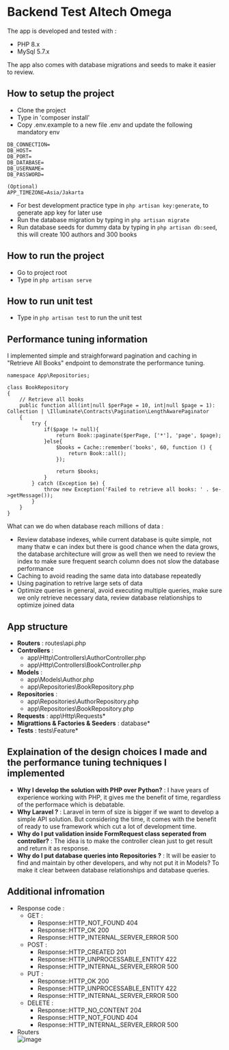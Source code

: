 # Backend Test Altech Omega
The app is developed and tested with :
- PHP 8.x
- MySql 5.7.x

The app also comes with database migrations and seeds to make it easier to review.

## How to setup the project 
- Clone the project
- Type in 'composer install'
- Copy .env.example to a new file .env and update the following mandatory env
```
DB_CONNECTION=
DB_HOST=
DB_PORT=
DB_DATABASE=
DB_USERNAME=
DB_PASSWORD=

(Optional)
APP_TIMEZONE=Asia/Jakarta
```
- For best development practice type in `php artisan key:generate`, to generate app key for later use
- Run the database migration by typing in  `php artisan migrate`
- Run database seeds for dummy data by typing in `php artisan db:seed`, this will create 100 authors and 300 books

## How to run the project 

- Go to project root 
- Type in `php artisan serve`

## How to run unit test 
- Type in `php artisan test` to run the unit test

## Performance tuning information
I implemented simple and straighforward pagination and caching in "Retrieve All Books" endpoint to demonstrate the performance tuning.
```
namespace App\Repositories;

class BookRepository
{
    // Retrieve all books
    public function all(int|null $perPage = 10, int|null $page = 1): Collection | \Illuminate\Contracts\Pagination\LengthAwarePaginator
    {
        try {
            if($page != null){
                return Book::paginate($perPage, ['*'], 'page', $page);
            }else{
                $books = Cache::remember('books', 60, function () {
                    return Book::all();
                });

                return $books;
            }
        } catch (Exception $e) {
            throw new Exception('Failed to retrieve all books: ' . $e->getMessage());
        }
    }
}
```
What can we do when database reach millions of data : 
- Review database indexes, while current database is quite simple, not many thatw e can index but there is good chance when the data grows, the database architecture will grow as well then we need to review the index to make sure frequent search column does not slow the database performance
- Caching to avoid reading the same data into database repeatedly
- Using pagination to retrive large sets of data
- Optimize queries in general, avoid executing multiple queries, make sure we only retrieve necessary data, review database relationships to optimize joined data

## App structure
- **Routers** : routes\api.php
- **Controllers** :  
  - app\Http\Controllers\AuthorController.php
  - app\Http\Controllers\BookController.php
- **Models** :
  - app\Models\Author.php
  - app\Repositories\BookRepository.php
- **Repositories** :
  - app\Repositories\AuthorRepository.php
  - app\Repositories\BookRepository.php
- **Requests** : app\Http\Requests\*
- **Migrattions & Factories & Seeders** : database\*
- **Tests** : tests\Feature\*

## Explaination of the design choices I made and the performance tuning techniques I implemented
- **Why I develop the solution with PHP over Python?** : I have years of experience working with PHP, it gives me the benefit of time, regardless of the performace which is debatable.
- **Why Laravel ?** : Laravel in term of size is bigger if we want to develop a simple API solution. But considering the time, it comes with the benefit of ready to use framework which cut a lot of development time.
- **Why do I put validation inside FormRequest class seperated from controller?** : The idea is to make the controller clean just to get result and return it as response.
- **Why do I put database queries into Repositories ?** : It will be easier to find and maintain by other developers, and why not put it in Models? To make it clear between database relationships and database queries.

## Additional infromation
- Response code :
  - GET :
    - Response::HTTP_NOT_FOUND 404
    - Response::HTTP_OK 200
    - Response::HTTP_INTERNAL_SERVER_ERROR 500
  - POST :
    - Response::HTTP_CREATED 201
    - Response::HTTP_UNPROCESSABLE_ENTITY 422
    - Response::HTTP_INTERNAL_SERVER_ERROR 500
  - PUT :
    - Response::HTTP_OK 200 
    - Response::HTTP_UNPROCESSABLE_ENTITY 422
    - Response::HTTP_INTERNAL_SERVER_ERROR 500
  - DELETE :
    - Response::HTTP_NO_CONTENT 204
    - Response::HTTP_NOT_FOUND 404
    - Response::HTTP_INTERNAL_SERVER_ERROR 500
- Routers  
![image](https://github.com/user-attachments/assets/78aab727-7e83-4756-a02e-9f800fe685a0)

